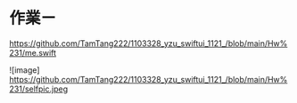 # 作業ㄧ

 
https://github.com/TamTang222/1103328_yzu_swiftui_1121_/blob/main/Hw%231/me.swift

![image] https://github.com/TamTang222/1103328_yzu_swiftui_1121_/blob/main/Hw%231/selfpic.jpeg
